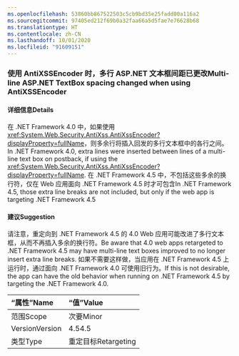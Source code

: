 ```yaml
---
ms.openlocfilehash: 53860bb867522503c5cb9bd35e25fadd00a116a2
ms.sourcegitcommit: 97405ed212f69b0a32faa66a5d5fae7e76628b68
ms.translationtype: HT
ms.contentlocale: zh-CN
ms.lasthandoff: 10/01/2020
ms.locfileid: "91609151"
---
```

### <a name="multi-line-aspnet-textbox-spacing-changed-when-using-antixssencoder"></a><span data-ttu-id="6668c-101">使用 AntiXSSEncoder 时，多行 ASP.NET 文本框间距已更改</span><span class="sxs-lookup"><span data-stu-id="6668c-101">Multi-line ASP.NET TextBox spacing changed when using AntiXSSEncoder</span></span>

#### <a name="details"></a><span data-ttu-id="6668c-102">详细信息</span><span class="sxs-lookup"><span data-stu-id="6668c-102">Details</span></span>

<span data-ttu-id="6668c-103">在 .NET Framework 4.0 中，如果使用 <xref:System.Web.Security.AntiXss.AntiXssEncoder?displayProperty=fullName>，则多余行将插入回发的多行文本框中的各行之间。</span><span class="sxs-lookup"><span data-stu-id="6668c-103">In .NET Framework 4.0, extra lines were inserted between lines of a multi-line text box on postback, if using the <xref:System.Web.Security.AntiXss.AntiXssEncoder?displayProperty=fullName>.</span></span> <span data-ttu-id="6668c-104">在 .NET Framework 4.5 中，不包括这些多余的换行符，仅在 Web 应用面向 .NET Framework 4.5 时才可包含</span><span class="sxs-lookup"><span data-stu-id="6668c-104">In .NET Framework 4.5, those extra line breaks are not included, but only if the web app is targeting .NET Framework 4.5</span></span>

#### <a name="suggestion"></a><span data-ttu-id="6668c-105">建议</span><span class="sxs-lookup"><span data-stu-id="6668c-105">Suggestion</span></span>

<span data-ttu-id="6668c-106">请注意，重定向到 .NET Framework 4.5 的 4.0 Web 应用可能改进了多行文本框，从而不再插入多余的换行符。</span><span class="sxs-lookup"><span data-stu-id="6668c-106">Be aware that 4.0 web apps retargeted to .NET Framework 4.5 may have multi-line text boxes improved to no longer insert extra line breaks.</span></span> <span data-ttu-id="6668c-107">如果不需要这样做，当应用在 .NET Framework 4.5 上运行时，通过面向 .NET Framework 4.0 可使用旧行为。</span><span class="sxs-lookup"><span data-stu-id="6668c-107">If this is not desirable, the app  can have the old behavior when running on .NET Framework 4.5 by targeting the .NET Framework 4.0.</span></span>

| <span data-ttu-id="6668c-108">“属性”</span><span class="sxs-lookup"><span data-stu-id="6668c-108">Name</span></span>    | <span data-ttu-id="6668c-109">“值”</span><span class="sxs-lookup"><span data-stu-id="6668c-109">Value</span></span>       |
|:--------|:------------|
| <span data-ttu-id="6668c-110">范围</span><span class="sxs-lookup"><span data-stu-id="6668c-110">Scope</span></span>   | <span data-ttu-id="6668c-111">次要</span><span class="sxs-lookup"><span data-stu-id="6668c-111">Minor</span></span>       |
| <span data-ttu-id="6668c-112">Version</span><span class="sxs-lookup"><span data-stu-id="6668c-112">Version</span></span> | <span data-ttu-id="6668c-113">4.5</span><span class="sxs-lookup"><span data-stu-id="6668c-113">4.5</span></span>         |
| <span data-ttu-id="6668c-114">类型</span><span class="sxs-lookup"><span data-stu-id="6668c-114">Type</span></span>    | <span data-ttu-id="6668c-115">重定目标</span><span class="sxs-lookup"><span data-stu-id="6668c-115">Retargeting</span></span> |
